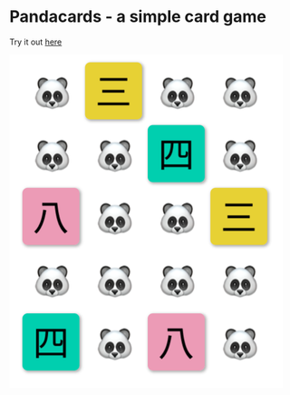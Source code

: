 # Pandacards - a simple card game

Try it out [here](https://pandacards.vercel.app) 

![pandacards](/public/pandacards.png)
